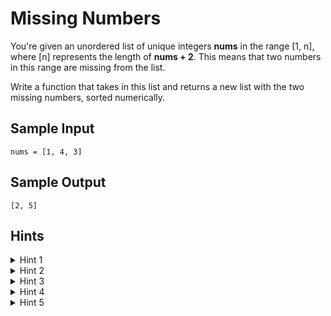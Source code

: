 # Missing Numbers

You're given an unordered list of unique integers **nums** in the range [1, n], where [n] represents the length of **nums + 2**. This means that two numbers in this range are missing from the list.

Write a function that takes in this list and returns a new list with the two missing numbers, sorted numerically.

## Sample Input
```
nums = [1, 4, 3]
```
## Sample Output
```
[2, 5]
```

## Hints
<details> <summary>Hint 1</summary> How would you solve this problem if there was only one missing number? Can that solution be applied to this problem with two missing numbers? </details> <details> <summary>Hint 2</summary> To efficiently find a single missing number, you can sum up all of the values in the array as well as sum up all of the values in the expected array (i.e. in the range [1, n]). The difference between these values is the missing number. </details> <details> <summary>Hint 3</summary> Using the same logic as for a single missing number, you can find the total of the two missing numbers. How can you then find which numbers these are? </details> <details> <summary>Hint 4</summary> If you take an average of the two missing numbers, one of the missing numbers must be less than that average, and one must be greater than the average. </details> <details> <summary>Hint 5</summary> Since we know there is one missing number on each side of the average, we can treat each side of the list as its own problem to find one missing number in that list. </details>